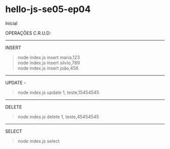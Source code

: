 # hello-js-se05-ep04
Inicial

OPERAÇÕES C.R.U.D: 
*****************
INSERT 
  > node index.js insert maria,123   
  > node index.js insert silvio,789   
  > node index.js insert joão,456   
*****************
UPDATE -
 > node index.js update 1, teste,15454545
*****************
DELETE 
 > node index.js delete 1, teste,45454545
*****************
SELECT 
 > node index.js select  
